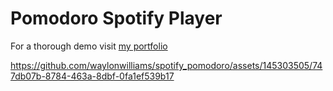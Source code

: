# Pomodoro Spotify Player

For a thorough demo visit [my portfolio](https://waylonwilliams.notion.site/Spotify-Pomodoro-Timer-cd76a6e450324ade8e6dbe16ab96e26e?pvs=4)

https://github.com/waylonwilliams/spotify_pomodoro/assets/145303505/747db07b-8784-463a-8dbf-0fa1ef539b17

